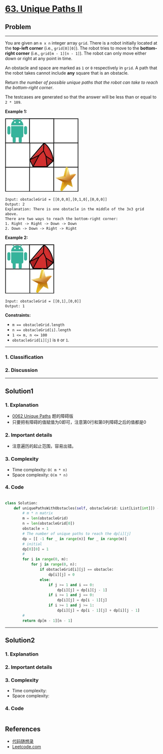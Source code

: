 # [63. Unique Paths II](https://leetcode.com/problems/unique-paths-ii/)

## Problem

*****

You are given an `m x n` integer array `grid`. There is a robot initially located at the **top-left corner** (i.e., `grid[0][0]`). The robot tries to move to the **bottom-right corner** (i.e., `grid[m - 1][n - 1]`). The robot can only move either down or right at any point in time.

An obstacle and space are marked as `1` or `0` respectively in `grid`. A path that the robot takes cannot include **any** square that is an obstacle.

Return *the number of possible unique paths that the robot can take to reach the bottom-right corner*.

The testcases are generated so that the answer will be less than or equal to `2 * 109`.

 

**Example 1:**

![img](./0063%20Unique%20Paths%20II.assets/robot1.jpg)

```
Input: obstacleGrid = [[0,0,0],[0,1,0],[0,0,0]]
Output: 2
Explanation: There is one obstacle in the middle of the 3x3 grid above.
There are two ways to reach the bottom-right corner:
1. Right -> Right -> Down -> Down
2. Down -> Down -> Right -> Right
```

**Example 2:**

![img](./0063%20Unique%20Paths%20II.assets/robot2.jpg)

```
Input: obstacleGrid = [[0,1],[0,0]]
Output: 1
```

 

**Constraints:**

- `m == obstacleGrid.length`
- `n == obstacleGrid[i].length`
- `1 <= m, n <= 100`
- `obstacleGrid[i][j]` is `0` or `1`.

******

### 1. Classification



### 2. Discussion





*******

## Solution1

### 1. Explanation

-  [0062 Unique Paths](0062%20Unique%20Paths.md)  题的障碍版
-  只要把有障碍的值赋值为0即可，注意第0行和第0列障碍之后的值都是0


### 2. Important details

-  注意遍历的起止范围，容易出错。

### 3. Complexity

- Time complexity: `O( m * n)`
- Space complexity: `O(m * n)`


### 4. Code

```python

class Solution:
    def uniquePathsWithObstacles(self, obstacleGrid: List[List[int]]) -> int:
        # m * n matrix
        m = len(obstacleGrid)
        n = len(obstacleGrid[0])
        obstacle = 1
        # The number of unique paths to reach the dp[i][j]
        dp = [[ -1 for _ in range(n)] for _ in range(m)]
        # initial
        dp[0][0] = 1
        #
        for i in range(0, m):
            for j in range(0, n):
                if obstacleGrid[i][j] == obstacle:
                    dp[i][j] = 0
                else:
                    if j >= 1 and i == 0:
                        dp[i][j] = dp[i][j - 1]
                    if i >= 1 and j == 0:
                        dp[i][j] = dp[i - 1][j]
                    if i >= 1 and j >= 1:
                        dp[i][j] = dp[i - 1][j] + dp[i][j - 1]
        #
        return dp[m - 1][n - 1]

```



********

## Solution2

### 1. Explanation





### 2. Important details





### 3. Complexity

- Time complexity:
- Space complexity:



### 4. Code

```python

```

## References

- [代码随想录 ](https://github.com/youngyangyang04/leetcode-master)
- [Leetcode.com](https://leetcode.com/problemset/all/)
